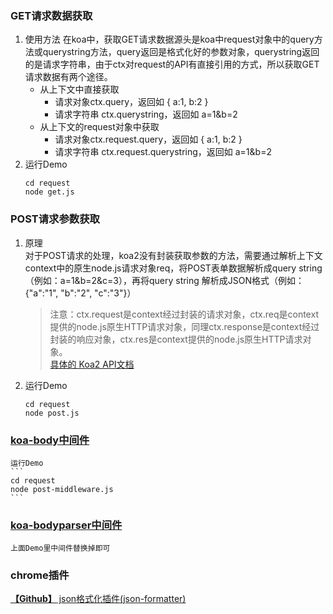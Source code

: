 ### GET请求数据获取
1. 使用方法
在koa中，获取GET请求数据源头是koa中request对象中的query方法或querystring方法，query返回是格式化好的参数对象，querystring返回的是请求字符串，由于ctx对request的API有直接引用的方式，所以获取GET请求数据有两个途径。
    * 从上下文中直接获取
        * 请求对象ctx.query，返回如 { a:1, b:2 }
        * 请求字符串 ctx.querystring，返回如 a=1&b=2
    * 从上下文的request对象中获取
        * 请求对象ctx.request.query，返回如 { a:1, b:2 }
        * 请求字符串 ctx.request.querystring，返回如 a=1&b=2
2. 运行Demo
    ```  
    cd request
    node get.js
    ```

### POST请求参数获取
1. 原理  
    对于POST请求的处理，koa2没有封装获取参数的方法，需要通过解析上下文context中的原生node.js请求对象req，将POST表单数据解析成query string（例如：a=1&b=2&c=3），再将query string 解析成JSON格式（例如：{"a":"1", "b":"2", "c":"3"}）
    > 注意：ctx.request是context经过封装的请求对象，ctx.req是context提供的node.js原生HTTP请求对象，同理ctx.response是context经过封装的响应对象，ctx.res是context提供的node.js原生HTTP请求对象。  
    [具体的 Koa2 API文档](https://github.com/koajs/koa/blob/master/docs/api/context.md#ctxreq)
2. 运行Demo
    ```  
    cd request
    node post.js
    ```

### [koa-body中间件](https://github.com/dlau/koa-body)
    运行Demo
    ```  
    cd request
    node post-middleware.js
    ```

### [koa-bodyparser中间件](https://github.com/koajs/bodyparser)
    上面Demo里中间件替换掉即可

### chrome插件
[**【Github】** json格式化插件(json-formatter)](https://github.com/callumlocke/json-formatter)